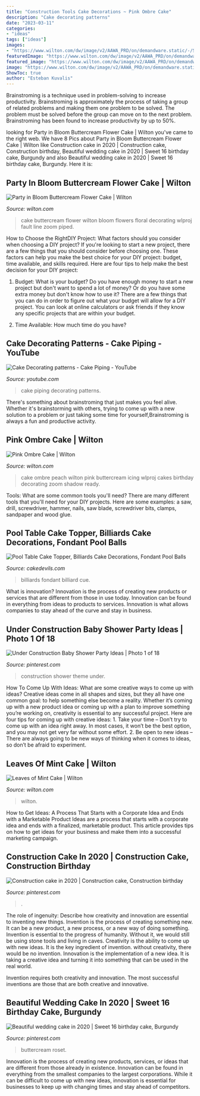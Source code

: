 ```yaml
---
title: "Construction Tools Cake Decorations ~ Pink Ombre Cake"
description: "Cake decorating patterns"
date: "2023-03-11"
categories:
- "ideas"
tags: ["ideas"]
images:
- "https://www.wilton.com/dw/image/v2/AAWA_PRD/on/demandware.static/-/Sites-wilton-project-master/default/dw66d8739d/images/project/WLPROJ-8145/Peach-Ombre-Cake.jpg?sw=1440&amp;sh=750&amp;sm=fit"
featuredImage: "https://www.wilton.com/dw/image/v2/AAWA_PRD/on/demandware.static/-/Sites-wilton-project-master/default/dwecf86312/images/project/WLPROJ-9134/WiltonLeafHero.jpg?sw=1440&amp;sh=750&amp;sm=fit"
featured_image: "https://www.wilton.com/dw/image/v2/AAWA_PRD/on/demandware.static/-/Sites-wilton-project-master/default/dw66d8739d/images/project/WLPROJ-8145/Peach-Ombre-Cake.jpg?sw=1440&amp;sh=750&amp;sm=fit"
image: "https://www.wilton.com/dw/image/v2/AAWA_PRD/on/demandware.static/-/Sites-wilton-project-master/default/dw66d8739d/images/project/WLPROJ-8145/Peach-Ombre-Cake.jpg?sw=1440&amp;sh=750&amp;sm=fit"
ShowToc: true
author: "Esteban Kuvalis"
---
```



Brainstroming is a technique used in problem-solving to increase productivity. Brainstroming is approximately the process of taking a group of related problems and making them one problem to be solved. The problem must be solved before the group can move on to the next problem. Brainstroming has been found to increase productivity by up to 50%.

	

		
looking for Party in Bloom Buttercream Flower Cake | Wilton you've came to the right web. We have 8 Pics about Party in Bloom Buttercream Flower Cake | Wilton like Construction cake in 2020 | Construction cake, Construction birthday, Beautiful wedding cake in 2020 | Sweet 16 birthday cake, Burgundy and also Beautiful wedding cake in 2020 | Sweet 16 birthday cake, Burgundy. Here it is:
		
    
## Party In Bloom Buttercream Flower Cake | Wilton

<img loading=lazy src="https://www.wilton.com/dw/image/v2/AAWA_PRD/on/demandware.static/-/Sites-wilton-project-master/default/dwdd49cd68/images/project/WLPROJ-9534/Floral-Fault-Line-Cake.jpg?sw=800&amp;sh=800" onerror="this.onerror=null;this.src='https://tse4.mm.bing.net/th?id=OIP.NhrEu8jd-i7Rxjl7jwVrZAHaHa&amp;pid=15.1';" alt="Party in Bloom Buttercream Flower Cake | Wilton">

_Source: wilton.com_

>cake buttercream flower wilton bloom flowers floral decorating wlproj fault line zoom piped. 

	

How to Choose the RightDIY Project: What factors should you consider when choosing a DIY project?
If you're looking to start a new project, there are a few things that you should consider before choosing one. These factors can help you make the best choice for your DIY project: budget, time available, and skills required. Here are four tips to help make the best decision for your DIY project:
1. Budget: What is your budget? Do you have enough money to start a new project but don't want to spend a lot of money? Or do you have some extra money but don't know how to use it? There are a few things that you can do in order to figure out what your budget will allow for a DIY project. You can look at online calculators or ask friends if they know any specific projects that are within your budget.

2. Time Available: How much time do you have?

    
## Cake Decorating Patterns - Cake Piping - YouTube

<img loading=lazy src="http://i.ytimg.com/vi/GO6O77fbKLc/maxresdefault.jpg" onerror="this.onerror=null;this.src='https://tse3.mm.bing.net/th?id=OIP.tzRwusPvFPorHurEDzlWrQHaEK&amp;pid=15.1';" alt="Cake Decorating patterns - Cake Piping - YouTube">

_Source: youtube.com_

>cake piping decorating patterns. 

	

There's something about brainstroming that just makes you feel alive. Whether it's brainstorming with others, trying to come up with a new solution to a problem or just taking some time for yourself,Brainstroming is always a fun and productive activity.

    
## Pink Ombre Cake | Wilton

<img loading=lazy src="https://www.wilton.com/dw/image/v2/AAWA_PRD/on/demandware.static/-/Sites-wilton-project-master/default/dw66d8739d/images/project/WLPROJ-8145/Peach-Ombre-Cake.jpg?sw=1440&amp;sh=750&amp;sm=fit" onerror="this.onerror=null;this.src='https://tse1.mm.bing.net/th?id=OIP.yoiclVwqKm0AJ3Vo9MlV7gHaHa&amp;pid=15.1';" alt="Pink Ombre Cake | Wilton">

_Source: wilton.com_

>cake ombre peach wilton pink buttercream icing wlproj cakes birthday decorating zoom shadow ready. 

	

Tools: What are some common tools you'll need?
There are many different tools that you'll need for your DIY projects. Here are some examples: a saw, drill, screwdriver, hammer, nails, saw blade, screwdriver bits, clamps, sandpaper and wood glue.

    
## Pool Table Cake Topper, Billiards Cake Decorations, Fondant Pool Balls

<img loading=lazy src="https://www.cakedevils.com/uploads/1/0/9/0/10905695/s275947749466006588_p3656_i5_w640.jpeg" onerror="this.onerror=null;this.src='https://tse4.mm.bing.net/th?id=OIP.PEAZoOelt14yXow0fj95zwHaGe&amp;pid=15.1';" alt="Pool Table Cake Topper, Billiards Cake Decorations, Fondant Pool Balls">

_Source: cakedevils.com_

>billiards fondant billiard cue. 

	

What is innovation?
Innovation is the process of creating new products or services that are different from those in use today. Innovation can be found in everything from ideas to products to services. Innovation is what allows companies to stay ahead of the curve and stay in business.

    
## Under Construction Baby Shower Party Ideas | Photo 1 Of 18

<img loading=lazy src="https://i.pinimg.com/736x/d0/f8/cb/d0f8cb07a0ba4499a613a6431b618a81.jpg" onerror="this.onerror=null;this.src='https://tse1.mm.bing.net/th?id=OIP.lW0u15JmVZxXfwgtFHUiKgHaJ3&amp;pid=15.1';" alt="Under Construction Baby Shower Party Ideas | Photo 1 of 18">

_Source: pinterest.com_

>construction shower theme under. 

	

How To Come Up With Ideas: What are some creative ways to come up with ideas?
Creative ideas come in all shapes and sizes, but they all have one common goal: to help something else become a reality. Whether it’s coming up with a new product idea or coming up with a plan to improve something you’re working on, creativity is essential to any successful project. Here are four tips for coming up with creative ideas: 1. Take your time – Don’t try to come up with an idea right away. In most cases, it won’t be the best option, and you may not get very far without some effort. 2. Be open to new ideas – There are always going to be new ways of thinking when it comes to ideas, so don’t be afraid to experiment. 
    
## Leaves Of Mint Cake | Wilton

<img loading=lazy src="https://www.wilton.com/dw/image/v2/AAWA_PRD/on/demandware.static/-/Sites-wilton-project-master/default/dwecf86312/images/project/WLPROJ-9134/WiltonLeafHero.jpg?sw=1440&amp;sh=750&amp;sm=fit" onerror="this.onerror=null;this.src='https://tse4.mm.bing.net/th?id=OIP.PHOaLmEqfgm_Fz5i7_JxGQHaHa&amp;pid=15.1';" alt="Leaves of Mint Cake | Wilton">

_Source: wilton.com_

>wilton. 

	

How to Get Ideas: A Process That Starts with a Corporate Idea and Ends with a Marketable Product
Ideas are a process that starts with a corporate idea and ends with a finalized, marketable product. This article provides tips on how to get ideas for your business and make them into a successful marketing campaign.

    
## Construction Cake In 2020 | Construction Cake, Construction Birthday

<img loading=lazy src="https://i.pinimg.com/736x/17/4f/74/174f7433d99a1964eebab9208a752215.jpg" onerror="this.onerror=null;this.src='https://tse4.mm.bing.net/th?id=OIP.nJrcVyiRXvU45mtr1DNocQHaJ3&amp;pid=15.1';" alt="Construction cake in 2020 | Construction cake, Construction birthday">

_Source: pinterest.com_

>. 

	

The role of ingenuity: Describe how creativity and innovation are essential to inventing new things.
Invention is the process of creating something new. It can be a new product, a new process, or a new way of doing something. Invention is essential to the progress of humanity. Without it, we would still be using stone tools and living in caves.
Creativity is the ability to come up with new ideas. It is the key ingredient of invention. without creativity, there would be no invention. Innovation is the implementation of a new idea. It is taking a creative idea and turning it into something that can be used in the real world.

Invention requires both creativity and innovation. The most successful inventions are those that are both creative and innovative.

    
## Beautiful Wedding Cake In 2020 | Sweet 16 Birthday Cake, Burgundy

<img loading=lazy src="https://i.pinimg.com/736x/9c/34/aa/9c34aa96d7cb2abfc1a72e38f4857880.jpg" onerror="this.onerror=null;this.src='https://tse2.mm.bing.net/th?id=OIP.WTM-k61w4JoNkUms97YF7QHaJ4&amp;pid=15.1';" alt="Beautiful wedding cake in 2020 | Sweet 16 birthday cake, Burgundy">

_Source: pinterest.com_

>buttercream roset. 

	

Innovation is the process of creating new products, services, or ideas that are different from those already in existence. Innovation can be found in everything from the smallest companies to the largest corporations. While it can be difficult to come up with new ideas, innovation is essential for businesses to keep up with changing times and stay ahead of competitors.

